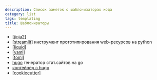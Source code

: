 ```yaml
---
description: Список заметок о шаблонизаторах кода
category: list
tags: templating
title: Шаблонизаторы
---
```

- [[jinja2]]
- [[streamlit]] инструмент прототипирования web-ресурсов на python
- [[liquid]]
- [[yaml]]
- [[toml]]
- [hugo](https://gohugo.io/) генератор стат.сайтов на go
- [контейнер с hugo](https://hub.docker.com/r/klakegg/hugo/)
- [[cookiecutter]]

[//begin]: # "Autogenerated link references for markdown compatibility"
[jinja2]: ../notes/jinja2 "Jinja2"
[streamlit]: ../notes/streamlit "Streamlit"
[liquid]: ../notes/liquid "Liquid"
[yaml]: ../notes/yaml "Yaml"
[toml]: ../notes/toml "Toml"
[cookiecutter]: ../notes/cookiecutter "Cookiecutter"
[//end]: # "Autogenerated link references"